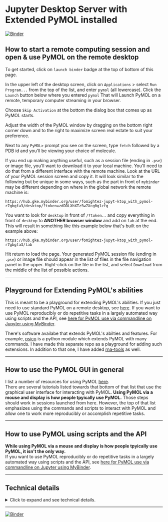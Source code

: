 # Jupyter Desktop Server with Extended PyMOL installed
[![Binder](https://mybinder.org/badge_logo.svg)](https://mybinder.org/v2/gh/fomightez/Jupyter-desktop_with_pymol_plus_extensions/master?urlpath=desktop)

## How to start a remote computing session and open & use PyMOL on the remote desktop

To get started, click on `launch binder` badge at the top of bottom of this page.

In the upper left of the desktop screen, click on `Applications` > select `Run Program...` from the top of the list, and enter `pymol` (all lowercase). Click the `Launch` button below where you entered `pymol`
That will Launch PyMOL on a remote, temporary computer streaming in your browser.

Choose `Skip Activation` at the bottom the dialog box that comes up as PyMOL starts.

Adjust the width of the PyMOL window by dragging on the bottom right corner down and to the right to maximize screen real estate to suit your preference.

Next to any `PyMOL>` prompt you see on the screen, type `fetch` followed by a PDB id and you'll be viewing your choice of molecule.

If you end up making anything useful, such as a session file (ending in `.pse`) or image file, you'll want to download it to your local machine. You'll need to do that from a different interface with the remote machine. Look at the URL of your PyMOL session screen and copy it. It will look similar to the following but be unique in some ways, such as the part in front of `mybinder` may be different depending on where in the global network the remote machine is:

```
https://hub.gke.mybinder.org/user/fomightez-jupyt-ktop_with_pymol-r7gbgfa3/desktop/?token=zdDDLXhXTzSw7Xcg0g1zfg
```

You want to look for `desktop` in front of `/?token..` and copy everything in front of `desktop` to **ANOTHER browser window** and add on `lab` at the end. This will result in something like this example below that's built on the example above:

```
https://hub.gke.mybinder.org/user/fomightez-jupyt-ktop_with_pymol-r7gbgfa3/lab
```

Hit return to load the page. Your generated PyMOL session file (ending in `.pse`) or image file should appear in the list of files in the file navigation panel in the upper. Right-click on the file in the list, and select `Download` from the middle of the list of possible actions.

----


## Playground for Extending PyMOL's abilities

This is meant to be a playground for extending PyMOL's abilities. If you just need to use standard PyMOL on a remote desktop, see [here](https://github.com/fomightez/Jupyter-desktop_with_pymol). If you want to use PyMOL reproducibly or do repetitive tasks in a largely automated way using scripts and the API, see [here for PyMOL use via commandline on Jupyter using MyBinder](https://github.com/fomightez/pymol-binder).

There's software availabe that extends PyMOL's abilties and features. For example, [psico](https://pymolwiki.org/index.php/Psico) is a python module which extends PyMOL with many commands. I have made this separate repo as a playground for adding such extensions. In addition to that one, I have added  [rna-tools](https://github.com/mmagnus/rna-tools) as well.


-----

## How to use the PyMOL GUI in general

I list a number of resources for using PyMOL [here](https://github.com/fomightez/pymol-binder#resources).  
There are several tutorials listed towards that bottom of that list that use the graphical user interface for interacting with PyMOL. **Using PyMOL via a mouse and display is how people tpyically use PyMOL.** Those steps should work in sessions launched from here.  However, the top of that list emphasizes using the commands and scripts to interact with PyMOL and allow one to work more reproducibly or accomplish repetitive tasks. 

-----

## How to use PyMOL using scripts and the API

**While using PyMOL via a mouse and display is how people tpyically use PyMOL, it isn't the only way.**  
If you want to use PyMOL reproducibly or do repetitive tasks in a largely automated way using scripts and the API, see [here for PyMOL use via commandline on Jupyter using MyBinder](https://github.com/fomightez/pymol-binder).






-----

## Technical details

<details>
  <summary>Click to expand and see technical details.</summary>

Decided to keep https://github.com/fomightez/Jupyter-desktop_with_pymol close to standard PyMOL that new user would get and move to here for when I want to add or test adding extensions to PyMOL.

I have added the [psico](https://pymolwiki.org/index.php/Psico) python module that extends PyMOL with several commands, as well as the [rna-tools](https://github.com/mmagnus/rna-tools). 

The [repo this branched from](https://github.com/fomightez/Jupyter-desktop_with_pymol) was originally meant to be able to run `pymol_preview_generator.py` from [here](https://github.com/mmagnus/rna-tools/tree/master/rna_tools/tools/pymol_preview_generator); however, the XFCE desktop doesn't seem to allow the icons to be changed (even using `gio set`), and so that was **a dead-end effort for now**. However, since PyMOL did at leat work in the desktop GUI, I left it in this state and a use case arose later where I could use it for training.

Presently, PyMOL installed here has the [psico](https://pymolwiki.org/index.php/Psico) python module that extends PyMOL with several commands. For example, presently [load_aln](https://pymolwiki.org/index.php/Load_aln) and [xfit](https://pymolwiki.org/index.php/xfit) are ready-to-use. Note that the addition of this module means `save` and `fetch` become 'overloaded with extra abilities as described [here](https://pymolwiki.org/index.php/Psico#Initialization) unless you use the `psico.init` approach specified there when importing. The fact psico doesn't even carry all the abilities needed, for example, `xfit` requirs the dependency csb is a reason I like using Binder when installing various combinations of 'extras' to test. This way I know my local installation will remain intact and I can just easily roll the repo back if something breaks, with no effect on anything else.


[Original source repo](https://github.com/yuvipanda/jupyter-desktop-server) allows running Run XFCE (or other desktop environments) on a JupyterHub. Source based on https://github.com/ryanlovett/nbnovnc and a fork of https://github.com/manics/jupyter-omeroanalysis-desktop .

Details on some of the underlying tech is found under 'Details' [here](https://www.ovirt.org/develop/release-management/features/virt/novnc-console.html). `pymol_preivew` added from [here](https://github.com/mmagnus/rna-tools/tree/master/rna_tools/tools/pymol_preview_generator). PyMOL added as described [here](https://github.com/fomightez/pymol-binder).
</details>



----

[![Binder](https://mybinder.org/badge_logo.svg)](https://mybinder.org/v2/gh/fomightez/Jupyter-desktop_with_pymol_plus_extensions/master?urlpath=desktop)
